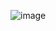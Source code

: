 ![image](https://user-images.githubusercontent.com/105038976/179061587-efd2e5a8-c256-49ec-8616-763a281f37b0.png)
